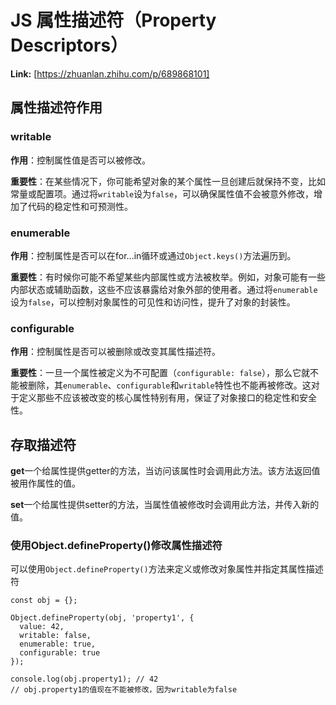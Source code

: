 # JS 属性描述符（Property Descriptors）



 **Link:** [https://zhuanlan.zhihu.com/p/689868101]

## 属性描述符作用  
### writable  

**作用**：控制属性值是否可以被修改。

**重要性**：在某些情况下，你可能希望对象的某个属性一旦创建后就保持不变，比如常量或配置项。通过将`writable`设为`false`，可以确保属性值不会被意外修改，增加了代码的稳定性和可预测性。

### enumerable  

**作用**：控制属性是否可以在for...in循环或通过`Object.keys()`方法遍历到。

**重要性**：有时候你可能不希望某些内部属性或方法被枚举。例如，对象可能有一些内部状态或辅助函数，这些不应该暴露给对象外部的使用者。通过将`enumerable`设为`false`，可以控制对象属性的可见性和访问性，提升了对象的封装性。

### configurable  

**作用**：控制属性是否可以被删除或改变其属性描述符。

**重要性**：一旦一个属性被定义为不可配置（`configurable: false`），那么它就不能被删除，其`enumerable`、`configurable`和`writable`特性也不能再被修改。这对于定义那些不应该被改变的核心属性特别有用，保证了对象接口的稳定性和安全性。

## 存取描述符  

**get**一个给属性提供getter的方法，当访问该属性时会调用此方法。该方法返回值被用作属性的值。

**set**一个给属性提供setter的方法，当属性值被修改时会调用此方法，并传入新的值。

### 使用Object.defineProperty()修改属性描述符  

可以使用`Object.defineProperty()`方法来定义或修改对象属性并指定其属性描述符

```
const obj = {};
​
Object.defineProperty(obj, 'property1', {
  value: 42,
  writable: false,
  enumerable: true,
  configurable: true
});
​
console.log(obj.property1); // 42
// obj.property1的值现在不能被修改，因为writable为false

```
